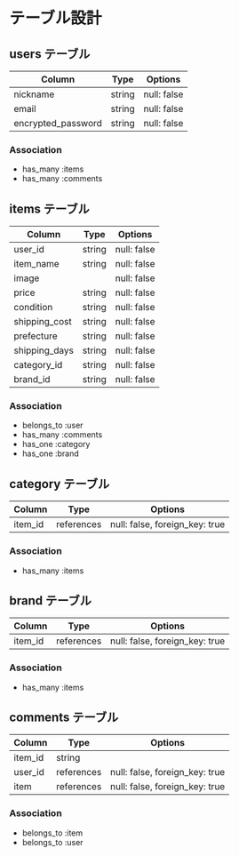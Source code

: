 # テーブル設計

## users テーブル

| Column             | Type   | Options     |
| ------------------ | ------ | ----------- |
| nickname           | string | null: false |
| email              | string | null: false |
| encrypted_password | string | null: false |

### Association

- has_many :items
- has_many :comments


## items テーブル

| Column        | Type   | Options     |
| --------------| ------ | ----------- |
| user_id       | string | null: false |
| item_name     | string | null: false |
| image         |        | null: false |
| price         | string | null: false |
| condition     | string | null: false |
| shipping_cost	| string | null: false |
| prefecture    | string | null: false |
| shipping_days	| string | null: false |
| category_id   | string | null: false |
| brand_id      | string | null: false |

### Association

- belongs_to :user
- has_many :comments
- has_one :category
- has_one :brand

## category テーブル

| Column   | Type       | Options                        |
| -------- | ---------- | ------------------------------ |
| item_id  | references | null: false, foreign_key: true |

### Association

- has_many :items


## brand テーブル

| Column   | Type       | Options                        |
| ---------| ---------- | ------------------------------ |
| item_id  | references | null: false, foreign_key: true |

### Association

- has_many :items


## comments テーブル

| Column  | Type       | Options                        |
| ------- | ---------- | ------------------------------ |
| item_id | string     |                                |
| user_id | references | null: false, foreign_key: true |
| item    | references | null: false, foreign_key: true |

### Association

- belongs_to :item
- belongs_to :user
